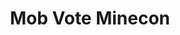 ---
layout: post
title: Mob Vote Minecon
permalink: /addons/compliance32x/MobVoteMinecon
comments: true
comments-id: MobVoteMinecon
header-img: compliance32x/addons/mob_vote_compliance.jpg

long_text: This pack adds the 6 entities from the mob votes, excluding the phantom and glow squid as thats already in the game.

authors:
  - ewanhowell5195

download:
  - Planet Minecraft:
    - https://www.planetminecraft.com/texture-pack/mob-vote-compliance/
---